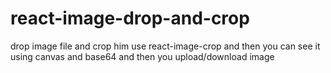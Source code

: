 # react-image-drop-and-crop
drop image file and crop him use react-image-crop and then you can see it using canvas and base64 and then you upload/download image
